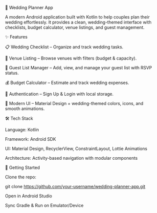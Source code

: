 💍 Wedding Planner App

A modern Android application built with Kotlin to help couples plan their wedding effortlessly.
It provides a clean, wedding-themed interface with checklists, budget calculator, venue listings, and guest management.

✨ Features

📋 Wedding Checklist – Organize and track wedding tasks.

🏰 Venue Listing – Browse venues with filters (budget & capacity).

👥 Guest List Manager – Add, view, and manage your guest list with RSVP status.

💰 Budget Calculator – Estimate and track wedding expenses.

🔐 Authentication – Sign Up & Login with local storage.

🎨 Modern UI – Material Design + wedding-themed colors, icons, and smooth animations.

🛠 Tech Stack

Language: Kotlin

Framework: Android SDK

UI: Material Design, RecyclerView, ConstraintLayout, Lottie Animations

Architecture: Activity-based navigation with modular components

🚀 Getting Started

Clone the repo:

git clone https://github.com/your-username/wedding-planner-app.git


Open in Android Studio

Sync Gradle & Run on Emulator/Device

